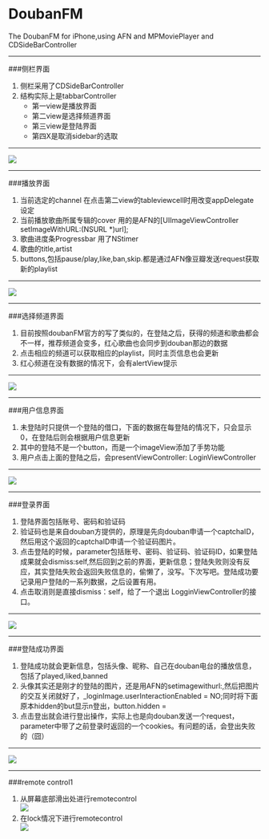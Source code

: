 DoubanFM
========

The DoubanFM for iPhone,using AFN and MPMoviePlayer and CDSideBarController  

---

###侧栏界面
1. 侧栏采用了CDSideBarController  
2. 结构实际上是tabbarController   
   * 第一view是播放界面
   * 第二view是选择频道界面
   * 第三view是登陆界面 
   * 第四X是取消sidebar的选取  
---   

![](https://github.com/XVXVXXX/DoubanFM/raw/master/readmeImage/page0.png)

---   

###播放界面
1. 当前选定的channel 在点击第二view的tableviewcell时用改变appDelegate设定
2. 当前播放歌曲所属专辑的cover 用的是AFN的[UIImageViewController setImageWithURL:(NSURL *)url];
3. 歌曲进度条Progressbar 用了NStimer
4. 歌曲的title,artist
5. buttons,包括pause/play,like,ban,skip.都是通过AFN像豆瓣发送request获取新的playlist  

---

![](https://github.com/XVXVXXX/DoubanFM/raw/master/readmeImage/page1.png)

---   

###选择频道界面
1. 目前按照doubanFM官方的写了类似的，在登陆之后，获得的频道和歌曲都会不一样，推荐频道会变多，红心歌曲也会同步到douban那边的数据  
2. 点击相应的频道可以获取相应的playlist，同时主页信息也会更新  
3. 红心频道在没有数据的情况下，会有alertView提示

---

![](https://github.com/XVXVXXX/DoubanFM/raw/master/readmeImage/page2.png)

---

###用户信息界面
1. 未登陆时只提供一个登陆的借口，下面的数据在每登陆的情况下，只会显示0，在登陆后则会根据用户信息更新
2. 其中的登陆不是一个button，而是一个imageView添加了手势功能  
3. 用户点击上面的登陆之后，会presentViewController: LoginViewController

---
![](https://github.com/XVXVXXX/DoubanFM/raw/master/readmeImage/page3.png)

---

###登录界面
1. 登陆界面包括账号、密码和验证码
2. 验证码也是来自douban方提供的，原理是先向douban申请一个captchaID，然后用这个返回的captchaID申请一个验证码图片。
3. 点击登陆的时候，parameter包括账号、密码、验证码、验证码ID，如果登陆成果就会dismiss:self,然后回到之前的界面，更新信息；登陆失败则没有反应，其实登陆失败会返回失败信息的，偷懒了，没写。下次写吧。登陆成功要记录用户登陆的一系列数据，之后设置有用。
4. 点击取消则是直接dismiss：self，给了一个退出 LogginViewController的接口。

---
![](https://github.com/XVXVXXX/DoubanFM/raw/master/readmeImage/page4.png)

---
###登陆成功界面
1. 登陆成功就会更新信息，包括头像、昵称、自己在douban电台的播放信息，包括了played,liked,banned
2. 头像其实还是刚才的登陆的图片，还是用AFN的setimagewithurl:,然后把图片的交互关闭就好了，_loginImage.userInteractionEnabled = NO;同时将下面原本hidden的but显示n登出，button.hidden = 
3. 点击登出就会进行登出操作，实际上也是向douban发送一个request，parameter中带了之前登录时返回的一个cookies。有问题的话，会登出失败的（囧）  
--- 

![](https://github.com/XVXVXXX/DoubanFM/raw/master/readmeImage/page5.png)

---
###remote control1
1. 从屏幕底部滑出处进行remotecontrol  
![](https://github.com/XVXVXXX/DoubanFM/raw/master/readmeImage/page6.png)
2. 在lock情况下进行remotecontrol  
![](https://github.com/XVXVXXX/DoubanFM/raw/master/readmeImage/page7.png)